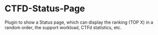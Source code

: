 # CTFD-Status-Page
Plugin to show a Status page, which can display the ranking (TOP X) in a random order, the support workload, CTFd statistics, etc.
